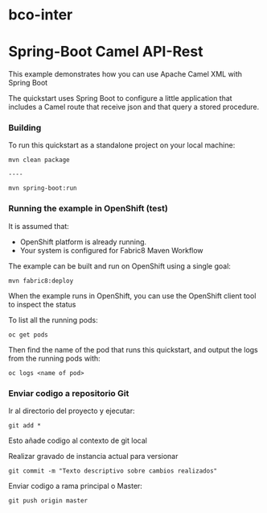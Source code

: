 # bco-inter

# Spring-Boot Camel API-Rest

This example demonstrates how you can use Apache Camel XML with Spring Boot

The quickstart uses Spring Boot to configure a little application that includes a Camel route that receive json and that query a stored procedure.

### Building

To run this quickstart as a standalone project on your local machine:


    mvn clean package

    ----

    mvn spring-boot:run

### Running the example in OpenShift (test)

It is assumed that:
- OpenShift platform is already running.
- Your system is configured for Fabric8 Maven Workflow

The example can be built and run on OpenShift using a single goal:

    mvn fabric8:deploy

When the example runs in OpenShift, you can use the OpenShift client tool to inspect the status

To list all the running pods:

    oc get pods

Then find the name of the pod that runs this quickstart, and output the logs from the running pods with:

    oc logs <name of pod>

### Enviar codigo a repositorio Git

Ir al directorio del proyecto y ejecutar:

    git add *

Esto añade codigo al contexto de git local

Realizar gravado de instancia actual para versionar

    git commit -m "Texto descriptivo sobre cambios realizados"

Enviar codigo a rama principal o Master:

    git push origin master